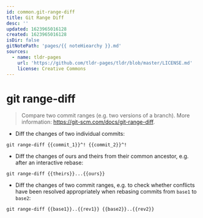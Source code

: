 ```yaml
---
id: common.git-range-diff
title: Git Range Diff
desc: ''
updated: 1623965016128
created: 1623965016128
isDir: false
gitNotePath: 'pages/{{ noteHiearchy }}.md'
sources:
  - name: tldr-pages
    url: 'https://github.com/tldr-pages/tldr/blob/master/LICENSE.md'
    license: Creative Commons
---
```

# git range-diff

> Compare two commit ranges (e.g. two versions of a branch).
> More information: <https://git-scm.com/docs/git-range-diff>.

- Diff the changes of two individual commits:

`git range-diff {{commit_1}}^! {{commit_2}}^!`

- Diff the changes of ours and theirs from their common ancestor, e.g. after an interactive rebase:

`git range-diff {{theirs}}...{{ours}}`

- Diff the changes of two commit ranges, e.g. to check whether conflicts have been resolved appropriately when rebasing commits from `base1` to `base2`:

`git range-diff {{base1}}..{{rev1}} {{base2}}..{{rev2}}`

